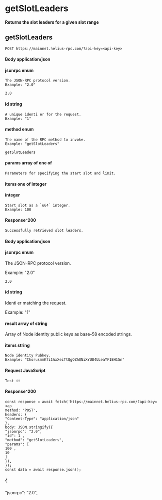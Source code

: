 # getSlotLeaders

#### Returns the slot leaders for a given slot range

## getSlotLeaders

```
POST https://mainnet.helius-rpc.com/?api-key=<api-key>
```
#### Body application/json

#### jsonrpc enum

```
The JSON-RPC protocol version.
Example: "2.0"
```
```
2.0
```
#### id string

```
A unique identi er for the request.
Example: "1"
```
#### method enum

```
The name of the RPC method to invoke.
Example: "getSlotLeaders"
```
```
getSlotLeaders
```
#### params array of one of

```
Parameters for specifying the start slot and limit.
```
#### items one of integer

#### integer

```
Start slot as a `u64` integer.
Example: 100
```
#### Response^200

```
Successfully retrieved slot leaders.
```
#### Body application/json


#### jsonrpc enum

The JSON-RPC protocol version.

Example: "2.0"

```
2.0
```
#### id string

Identi er matching the request.

Example: "1"

#### result array of string

Array of Node identity public keys as base-58 encoded strings.

#### items string

```
Node identity Pubkey.
Example: "ChorusmmK7i1AxXeiTtQgQZhQNiXYU84ULeaYF1EH15n"
```
#### Request JavaScript

```
Test it
```
#### Response^200

```
const response = await fetch('https://mainnet.helius-rpc.com/?api-key=<ap
method: 'POST',
headers: {
"Content-Type": "application/json"
},
body: JSON.stringify({
"jsonrpc": "2.0",
"id": 1 ,
"method": "getSlotLeaders",
"params": [
100 ,
10
]
}),
});
const data = await response.json();
```

##### {

"jsonrpc": "2.0",
